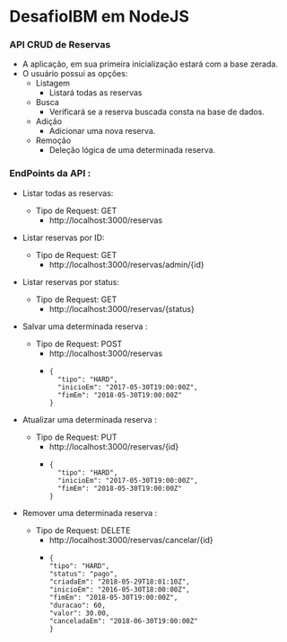 # DesafioIBM em NodeJS
### API CRUD de Reservas

- A aplicação, em sua primeira inicialização estará com a base zerada.
- O usuário possui as opções:
     - Listagem
         - Listará todas as reservas
     - Busca
         - Verificará se a reserva buscada consta na base de dados.
     - Adição
         - Adicionar uma nova reserva.
     - Remoção
        - Deleção lógica de uma determinada reserva.
        

### EndPoints da API :

- Listar todas as reservas:
    - Tipo de Request: GET
         - http://localhost:3000/reservas

- Listar reservas por ID:
    - Tipo de Request: GET
         - http://localhost:3000/reservas/admin/{id}

- Listar reservas por status:
    - Tipo de Request: GET
         - http://localhost:3000/reservas/{status}

- Salvar uma determinada reserva :
     - Tipo de Request: POST
       - http://localhost:3000/reservas
        - ```
          {  
    		"tipo": "HARD",
    		"inicioEm": "2017-05-30T19:00:00Z",
    		"fimEm": "2018-05-30T19:00:00Z"
          }
          ```
	  
- Atualizar uma determinada reserva :
     - Tipo de Request: PUT
       - http://localhost:3000/reservas/{id}
       - ```
       	 {
    	   "tipo": "HARD",
    	   "inicioEm": "2017-05-30T19:00:00Z",
           "fimEm": "2018-05-30T19:00:00Z"
         }
          ```
	 
- Remover uma determinada reserva :
     - Tipo de Request: DELETE
         - http://localhost:3000/reservas/cancelar/{id}
         - ```
           {
	       "tipo": "HARD",				
	       "status": "pago",			
	       "criadaEm": "2018-05-29T18:01:10Z",
	       "inicioEm": "2016-05-30T18:00:00Z",
	       "fimEm": "2018-05-30T19:00:00Z",	
	       "duracao": 60,				  
	       "valor": 30.00,				
	       "canceladaEm": "2018-06-30T19:00:00Z"
           }   
